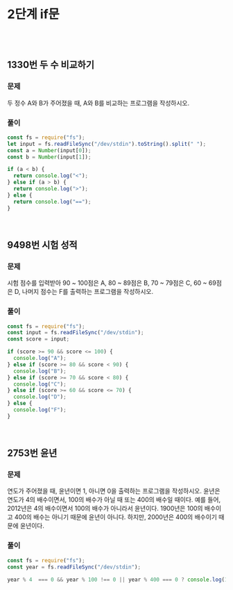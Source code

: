 # 2단계 if문
<br>
<br>

## 1330번 두 수 비교하기
### 문제
두 정수 A와 B가 주어졌을 때, A와 B를 비교하는 프로그램을 작성하시오.

### 풀이
```js
const fs = require("fs");
let input = fs.readFileSync("/dev/stdin").toString().split(" ");
const a = Number(input[0]);
const b = Number(input[1]);

if (a < b) {
  return console.log("<");
} else if (a > b) {
  return console.log(">");
} else {
  return console.log("==");
}
```
<br>

## 9498번 시험 성적
### 문제
시험 점수를 입력받아 90 ~ 100점은 A, 80 ~ 89점은 B, 70 ~ 79점은 C, 60 ~ 69점은 D, 나머지 점수는 F를 출력하는 프로그램을 작성하시오.

### 풀이
```js
const fs = require("fs");
const input = fs.readFileSync("/dev/stdin");
const score = input;

if (score >= 90 && score <= 100) {
  console.log("A");
} else if (score >= 80 && score < 90) {
  console.log("B");
} else if (score >= 70 && score < 80) {
  console.log("C");
} else if (score >= 60 && score <= 70) {
  console.log("D");
} else {
  console.log("F");
}

```
<br>

## 2753번 윤년
### 문제
연도가 주어졌을 때, 윤년이면 1, 아니면 0을 출력하는 프로그램을 작성하시오.
윤년은 연도가 4의 배수이면서, 100의 배수가 아닐 때 또는 400의 배수일 때이다.
예를 들어, 2012년은 4의 배수이면서 100의 배수가 아니라서 윤년이다. 1900년은 100의 배수이고 400의 배수는 아니기 때문에 윤년이 아니다. 하지만, 2000년은 400의 배수이기 때문에 윤년이다.

### 풀이
```js
const fs = require("fs");
const year = fs.readFileSync("/dev/stdin");

year % 4  === 0 && year % 100 !== 0 || year % 400 === 0 ? console.log(1) : console.log(0);

```
<br>
